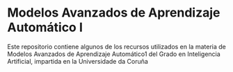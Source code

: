 # Modelos Avanzados de Aprendizaje Automático I

Este repositorio contiene algunos de los recursos utilizados en la materia de Modelos Avanzados de  Aprendizaje Automático1 del Grado en Inteligencia Artificial, impartida en la Universidade da Coruña
